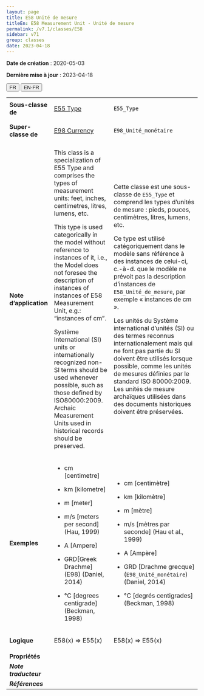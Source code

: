 ```yaml
---
layout: page
title: E58 Unité de mesure
titleEn: E58 Measurement Unit - Unité de mesure
permalink: /v7.1/classes/E58
sidebar: v71
group: classes
date: 2023-04-18
---
```


**Date de création** : 2020-05-03

**Dernière mise à jour** : 2023-04-18

<div class="lang-buttons">
  <button id="fr" class="activate">FR</button>
  <button id="en-fr">EN-FR</button>
</div>

<table>
<tbody>
<tr>
<td><strong>Sous-classe de</strong></td>
<td class="en">
<p><a href="https://cidoc-crm.org/entity/e55-type/version-7.1"><span class="underline">E55 Type</span></a></p>
</td>
<td>
<p><code class="language-plaintext highlighter-rouge">E55_Type</code></p>
</td>
</tr>
<tr>
<td><strong>Super-classe de</strong></td>
<td class="en">
<p><a href="https://cidoc-crm.org/Entity/e98-currency/version-7.1"><span class="underline">E98 Currency</span></a></p>
</td>
<td>
<p><code class="language-plaintext highlighter-rouge">E98_Unité_monétaire</code> </p>
</td>
</tr>
<tr>
<td><strong>Note d’application</strong></td>
<td class="en">
<p>This class is a specialization of E55 Type and comprises the types of measurement units: feet, inches, centimetres, litres, lumens, etc. </p>
<p> </p>
<p>This type is used categorically in the model without reference to instances of it, i.e., the Model does not foresee the description of instances of instances of E58 Measurement Unit, e.g.: “instances of cm”.</p>
<p> </p>
<p>Système International (SI) units or internationally recognized non-SI terms should be used whenever possible, such as those defined by ISO80000:2009. Archaic Measurement Units used in historical records should be preserved.</p>
</td>
<td>
<p>Cette classe est une sous-classe de <code class="language-plaintext highlighter-rouge">E55_Type</code> et comprend les types d’unités de mesure : pieds, pouces, centimètres, litres, lumens, etc.</p>
<p>Ce type est utilisé catégoriquement dans le modèle sans référence à des instances de celui-ci, c.-à-d. que le modèle ne prévoit pas la description d’instances de <code class="language-plaintext highlighter-rouge">E58_Unité_de_mesure</code>, par exemple « instances de cm ».</p>
<p>Les unités du Système international d’unités (SI) ou des termes reconnus internationalement mais qui ne font pas partie du SI doivent être utilisés lorsque possible, comme les unités de mesures définies par le standard ISO 80000:2009. Les unités de mesure archaïques utilisées dans des documents historiques doivent être préservées. </p>
</td>
</tr>
<tr>
<td><strong>Exemples</strong></td>
<td class="en">
<ul>
<li><p>  cm [centimetre]</p>
</li>
<li><p>  km [kilometre]</p>
</li>
<li><p>  m [meter]</p>
</li>
<li><p>  m/s [meters per second] (Hau, 1999)</p>
</li>
<li><p>  A [Ampere]</p>
</li>
<li><p>  GRD[Greek Drachme] (E98) (Daniel, 2014)</p>
</li>
<li><p>  °C [degrees centigrade] (Beckman, 1998)</p>
</li>
</ul>
</td>
<td>
<ul>
<li><p>cm [centimètre]</p>
</li>
<li><p>km [kilomètre]</p>
</li>
<li><p>m [mètre]</p>
</li>
<li><p>m/s [mètres par seconde] (Hau et al., 1999)</p>
</li>
<li><p>A [Ampère]</p>
</li>
<li><p>GRD [Drachme grecque] (<code class="language-plaintext highlighter-rouge">E98_Unité_monétaire</code>) (Daniel, 2014)</p>
</li>
<li><p>°C [degrés centigrades] (Beckman, 1998)</p>
</li>
</ul>
</td>
</tr>
<tr>
<td><strong>Logique</strong></td>
<td class="en">
<p>E58(x) ⇒ E55(x)</p>
</td>
<td>
<p>E58(x) ⇒ E55(x)</p>
</td>
</tr>
<tr>
<td><strong>Propriétés</strong></td>
<td class="en">
</td>
<td>
</td>
</tr>
<tr>
<td><strong><em>Note traducteur</em></strong></td>
<td colspan="2">
</td>
</tr>
<tr>
<td><strong><em>Références</em></strong></td>
<td colspan="2">
<p><em></em></p>
</td>
</tr>
</tbody>
</table>

				